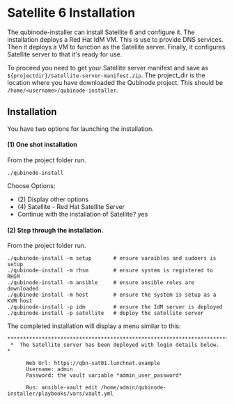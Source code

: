 # Satellite 6 Installation

The qubinode-installer can install Satellite 6 and configure it. The installation deploys a Red Hat IdM VM. This is use to provide DNS services. Then it deploys a VM to function as the Satellite server. Finally, it configures Satellite server to that it's ready for use.

To proceed you need to get your Satellite server manifest and save as `${projectdir}/satellite-server-manifest.zip`. The project_dir is the location where you have downloaded the Qubinode project. This should be `/home/<username>/qubinode-installer`.

## Installation

You have two options for launching the installation.

#### (1) One shot installation

From the project folder run.

```
./qubinode-install
```

Choose Options:

 - (2) Display other options
 - (4) Satellite - Red Hat Satellite Server
 - Continue with the installation of Satellite? yes

#### (2) Step through the installation.

From the project folder run.

```
./qubinode-install -m setup       # ensure varaibles and sudoers is setup
./qubinode-install -m rhsm        # ensure system is registered to RHSM
./qubinode-install -m ansible     # ensure ansible roles are downloaded
./qubinode-install -m host        # ensure the system is setup as a KVM host
./qubinode-install -p idm         # ensure the IdM server is deployed
./qubinode-install -p satellite   # deploy the satellite server
```

The completed installation will display a menu similar to this:

```
*******************************************************************************
 *  The Satellite server has been deployed with login details below.      *

      Web Url: https://qbn-sat01.lunchnet.example 
      Username: admin 
      Password: the vault variable *admin_user_password* 

      Run: ansible-vault edit /home/admin/qubinode-installer/playbooks/vars/vault.yml
```